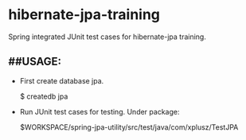 hibernate-jpa-training
======================

Spring integrated JUnit test cases for  hibernate-jpa training.

##USAGE:
---
- First create database jpa.

    $ createdb jpa

- Run JUnit test cases for testing. Under package:

    $WORKSPACE/spring-jpa-utility/src/test/java/com/xplusz/TestJPA
    
